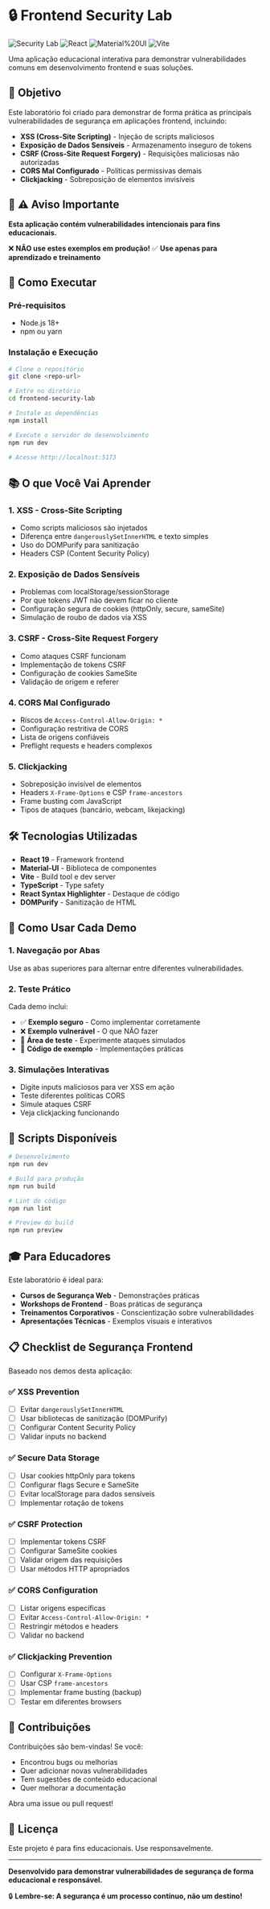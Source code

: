 # 🔒 Frontend Security Lab

![Security Lab](https://img.shields.io/badge/Security-Educational-red)
![React](https://img.shields.io/badge/React-19.1.0-blue)
![Material%20UI](https://img.shields.io/badge/Material%20UI-Latest-blue)
![Vite](https://img.shields.io/badge/Vite-7.0.3-purple)

Uma aplicação educacional interativa para demonstrar vulnerabilidades comuns em desenvolvimento frontend e suas soluções.

## 🎯 Objetivo

Este laboratório foi criado para demonstrar de forma prática as principais vulnerabilidades de segurança em aplicações frontend, incluindo:

- **XSS (Cross-Site Scripting)** - Injeção de scripts maliciosos
- **Exposição de Dados Sensíveis** - Armazenamento inseguro de tokens
- **CSRF (Cross-Site Request Forgery)** - Requisições maliciosas não autorizadas  
- **CORS Mal Configurado** - Políticas permissivas demais
- **Clickjacking** - Sobreposição de elementos invisíveis

## 🚨 ⚠️ Aviso Importante

**Esta aplicação contém vulnerabilidades intencionais para fins educacionais.**

❌ **NÃO use estes exemplos em produção!**
✅ **Use apenas para aprendizado e treinamento**

## 🚀 Como Executar

### Pré-requisitos
- Node.js 18+ 
- npm ou yarn

### Instalação e Execução
```bash
# Clone o repositório
git clone <repo-url>

# Entre no diretório
cd frontend-security-lab

# Instale as dependências
npm install

# Execute o servidor de desenvolvimento
npm run dev

# Acesse http://localhost:5173
```

## 📚 O que Você Vai Aprender

### 1. **XSS - Cross-Site Scripting**
- Como scripts maliciosos são injetados
- Diferença entre `dangerouslySetInnerHTML` e texto simples
- Uso do DOMPurify para sanitização
- Headers CSP (Content Security Policy)

### 2. **Exposição de Dados Sensíveis**
- Problemas com localStorage/sessionStorage
- Por que tokens JWT não devem ficar no cliente
- Configuração segura de cookies (httpOnly, secure, sameSite)
- Simulação de roubo de dados via XSS

### 3. **CSRF - Cross-Site Request Forgery**
- Como ataques CSRF funcionam
- Implementação de tokens CSRF
- Configuração de cookies SameSite
- Validação de origem e referer

### 4. **CORS Mal Configurado**
- Riscos de `Access-Control-Allow-Origin: *`
- Configuração restritiva de CORS
- Lista de origens confiáveis
- Preflight requests e headers complexos

### 5. **Clickjacking**
- Sobreposição invisível de elementos
- Headers `X-Frame-Options` e CSP `frame-ancestors`
- Frame busting com JavaScript
- Tipos de ataques (bancário, webcam, likejacking)

## 🛠️ Tecnologias Utilizadas

- **React 19** - Framework frontend
- **Material-UI** - Biblioteca de componentes
- **Vite** - Build tool e dev server
- **TypeScript** - Type safety
- **React Syntax Highlighter** - Destaque de código
- **DOMPurify** - Sanitização de HTML

## 📖 Como Usar Cada Demo

### 1. **Navegação por Abas**
Use as abas superiores para alternar entre diferentes vulnerabilidades.

### 2. **Teste Prático**
Cada demo inclui:
- ✅ **Exemplo seguro** - Como implementar corretamente
- ❌ **Exemplo vulnerável** - O que NÃO fazer
- 🧪 **Área de teste** - Experimente ataques simulados
- 📝 **Código de exemplo** - Implementações práticas

### 3. **Simulações Interativas**
- Digite inputs maliciosos para ver XSS em ação
- Teste diferentes políticas CORS
- Simule ataques CSRF
- Veja clickjacking funcionando

## 🔧 Scripts Disponíveis

```bash
# Desenvolvimento
npm run dev

# Build para produção
npm run build

# Lint do código
npm run lint

# Preview do build
npm run preview
```

## 🎓 Para Educadores

Este laboratório é ideal para:

- **Cursos de Segurança Web** - Demonstrações práticas
- **Workshops de Frontend** - Boas práticas de segurança
- **Treinamentos Corporativos** - Conscientização sobre vulnerabilidades
- **Apresentações Técnicas** - Exemplos visuais e interativos

## 📋 Checklist de Segurança Frontend

Baseado nos demos desta aplicação:

### ✅ **XSS Prevention**
- [ ] Evitar `dangerouslySetInnerHTML`
- [ ] Usar bibliotecas de sanitização (DOMPurify)
- [ ] Configurar Content Security Policy
- [ ] Validar inputs no backend

### ✅ **Secure Data Storage**
- [ ] Usar cookies httpOnly para tokens
- [ ] Configurar flags Secure e SameSite
- [ ] Evitar localStorage para dados sensíveis
- [ ] Implementar rotação de tokens

### ✅ **CSRF Protection**
- [ ] Implementar tokens CSRF
- [ ] Configurar SameSite cookies
- [ ] Validar origem das requisições
- [ ] Usar métodos HTTP apropriados

### ✅ **CORS Configuration**
- [ ] Listar origens específicas
- [ ] Evitar `Access-Control-Allow-Origin: *`
- [ ] Restringir métodos e headers
- [ ] Validar no backend

### ✅ **Clickjacking Prevention**
- [ ] Configurar `X-Frame-Options`
- [ ] Usar CSP `frame-ancestors`
- [ ] Implementar frame busting (backup)
- [ ] Testar em diferentes browsers

## 🤝 Contribuições

Contribuições são bem-vindas! Se você:

- Encontrou bugs ou melhorias
- Quer adicionar novas vulnerabilidades
- Tem sugestões de conteúdo educacional
- Quer melhorar a documentação

Abra uma issue ou pull request!

## 📜 Licença

Este projeto é para fins educacionais. Use responsavelmente.

---

**Desenvolvido para demonstrar vulnerabilidades de segurança de forma educacional e responsável.**

🔒 **Lembre-se: A segurança é um processo contínuo, não um destino!**
